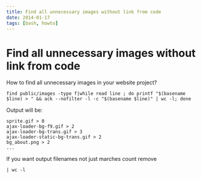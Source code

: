 ```yaml
---
title: Find all unnecessary images without link from code
date: 2014-01-17
tags: [bash, howto]
---
```


# Find all unnecessary images without link from code

How to find all unnecessary images in your website project?

```
find public/images -type f|while read line ; do printf "$(basename $line) > " && ack --nofilter -l -c "$(basename $line)" | wc -l; done
```

 Output will be:

```
sprite.gif > 0
ajax-loader-bg-f9.gif > 2
ajax-loader-bg-trans.gif > 3
ajax-loader-static-bg-trans.gif > 2
bg_about.png > 2
...
```

If you want output filenames not just marches count remove

```
| wc -l
```
